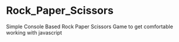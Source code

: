 # Rock_Paper_Scissors
Simple Console Based Rock Paper Scissors Game to get comfortable working with javascript